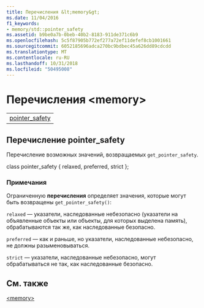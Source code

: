 ```yaml
---
title: Перечисления &lt;memory&gt;
ms.date: 11/04/2016
f1_keywords:
- memory/std::pointer_safety
ms.assetid: b9be0a7b-0beb-40b2-8183-911de371c6b9
ms.openlocfilehash: 5c5f87905b772ef277a72ef11defef8cb1001661
ms.sourcegitcommit: 6052185696adca270bc9bdbec45a626dd89cdcdd
ms.translationtype: MT
ms.contentlocale: ru-RU
ms.lasthandoff: 10/31/2018
ms.locfileid: "50495008"
---
```

# <a name="ltmemorygt-enums"></a>Перечисления &lt;memory&gt;

||
|-|
|[pointer_safety](#pointer_safety)|

## <a name="pointer_safety"></a>  Перечисление pointer_safety

Перечисление возможных значений, возвращаемых `get_pointer_safety`.

class pointer_safety { relaxed, preferred, strict };

### <a name="remarks"></a>Примечания

Ограниченную **перечисления** определяет значения, которые могут быть возвращены `get_pointer_safety()`:

`relaxed` — указатели, наследованные небезопасно (указатели на объявленные объекты или объекты, для которых выделена память), обрабатываются так же, как наследованные безопасно.

`preferred` — как и раньше, но указатели, наследованные небезопасно, не должны разыменовываться.

`strict` — указатели, наследованные небезопасно, могут обрабатываться не так, как наследованные безопасно.

## <a name="see-also"></a>См. также

[\<memory>](../standard-library/memory.md)<br/>
